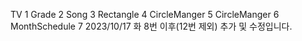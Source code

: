 TV 1
Grade 2
Song 3
Rectangle 4
CircleManger 5
CircleManger 6
MonthSchedule 7
2023/10/17 화
8번 이후(12번 제외)
추가 및 수정입니다.
